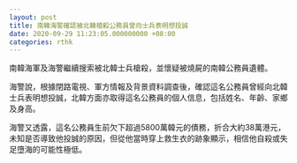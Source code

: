 ```yaml
---
layout: post
title: 南韓海警確認被北韓槍殺公務員曾向士兵表明想投誠
date: 2020-09-29 11:23:05.000000000 +08:00
categories: rthk
---
```


南韓海軍及海警繼續搜索被北韓士兵槍殺，並懷疑被燒屍的南韓公務員遺體。

海警說，根據閉路電視、軍方情報及背景資料調查後，確認這名公務員曾經向北韓士兵表明想投誠，北韓方面亦取得這名公務員的個人信息，包括姓名、年齡、家鄉及身高。

海警又透露，這名公務員生前欠下超過5800萬韓元的債務，折合大約38萬港元，未知是否導致他投誠的原因，但從他當時穿上救生衣的跡象顯示，相信他自殺或失足墮海的可能性極低。
